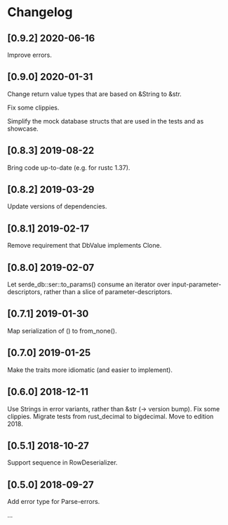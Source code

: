 # Changelog

## [0.9.2]  2020-06-16

Improve errors.

## [0.9.0]  2020-01-31

Change return value types that are based on &String to &str.

Fix some clippies.

Simplify the mock database structs that are used in the tests and as showcase.

## [0.8.3]  2019-08-22

Bring code up-to-date (e.g. for rustc 1.37).

## [0.8.2]  2019-03-29

Update versions of dependencies.

## [0.8.1]  2019-02-17

Remove requirement that DbValue implements Clone.

## [0.8.0]  2019-02-07

Let serde_db::ser::to_params() consume an iterator over input-parameter-descriptors,
rather than a slice of parameter-descriptors.

## [0.7.1]  2019-01-30

Map serialization of () to from_none().

## [0.7.0]  2019-01-25

Make the traits more idiomatic (and easier to implement).

## [0.6.0]  2018-12-11

Use Strings in error variants, rather than &str  (-> version bump).
Fix some clippies.
Migrate tests from rust_decimal to bigdecimal.
Move to edition 2018.

## [0.5.1] 2018-10-27

Support sequence in RowDeserializer.

## [0.5.0]  2018-09-27

Add error type for Parse-errors.

...
